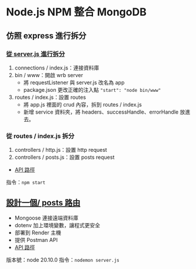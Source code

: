 # Node.js NPM 整合 MongoDB

## 仿照 express 進行拆分

### [從 server.js 進行拆分](https://github.com/TernMayDay/week2_PostsApi_2024/tree/imitate-express)

1. connections / index.js：連接資料庫
2. bin / www：開啟 wrb server
    * 將 requestListener 與 server.js 改名為 app
    * package.json 更改正確的注入點 `"start": "node bin/www"`
3. routes / index.js：設置 routes
    * 將 app.js 裡面的 crud 內容，拆到 routes / index.js
    * 新增 service 資料夾，將 headers、successHandle、errorHandle 放進去。

### 從 routes / index.js 拆分

1. controllers / http.js：設置 http request
2. controllers / posts.js：設置 posts request

* [API 路徑](https://week2-postsapi-2024-imitate-express.onrender.com/)

指令：`npm start`

## [設計一個/ posts 路由](https://github.com/TernMayDay/week2_PostsApi_2024)

* Mongoose 連接遠端資料庫
* dotenv 加上環境變數，讓程式更安全
* 部署到 Render 主機
* 提供 Postman API
* [API 路徑](https://week2-postsapi-2024.onrender.com/)

版本號：node 20.10.0
指令：`nodemon server.js`